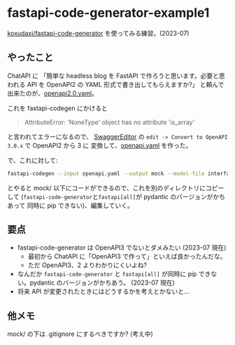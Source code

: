 # fastapi-code-generator-example1

[koxudaxi/fastapi-code-generator](https://github.com/koxudaxi/fastapi-code-generator)
を使ってみる練習。(2023-07)

## やったこと

ChatAPI に
「簡単な headless blog を FastAPI で作ろうと思います。必要と思われる API を OpenAPI2 の YAML 形式で書き出してもらえますか?」
と頼んで出来たのが、[openapi2.0.yaml](openapi2.0.yaml)。

これを fastapi-codegen にかけると

> AttributeError: 'NoneType' object has no attribute 'is_array'

と言われてエラーになるので、
[SwaggerEditor](https://editor-next.swagger.io/) の
`edit -> Convert to OpenAPI 3.0.x`
で
OpenAPI2 から 3 に
変換して、[openapi.yaml](openapi.yaml) を作った。

で、これに対して:

```bash
fastapi-codegen --input openapi.yaml --output mock --model-file interface.py
```

とやると mock/ 以下にコードができるので、これを別のディレクトリにコピーして
(`fastapi-code-generator`と`fastapi[all]`が pydantic のバージョンがかちあって
同時に pip できない)、編集していく。

## 要点

- fastapi-code-generator は OpenAPI3 でないとダメみたい (2023-07 現在)
  - 最初から ChatAPI に「OpenAPI3 で作って」といえば良かったんだな。
  - ただ OpenAPI3、2 よりわかりにくいよね?
- なんだか `fastapi-code-generator` と `fastapi[all]` が同時に pip できない。pydantic のバージョンがかちあう。 (2023-07 現在)
- 将来 API が変更されたときにはどうするかを考えとかないと...

## 他メモ

mock/ の下は .gitignore にするべきですか? (考え中)
